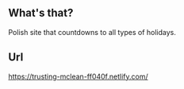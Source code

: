 ## What's that?
Polish site that countdowns to all types of holidays.

## Url
https://trusting-mclean-ff040f.netlify.com/
